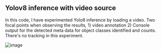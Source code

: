 ## Yolov8 inference with video source

In this code, I have experimented Yolo8 inference by loading a video.  Two focal points when observing the results, 1) video annotation 2) Console output for the detected meta data for object classes identified and counts.  There's no tracking in this experiment.

![image](https://github.com/cakwok/Computer-Vision/assets/21034990/e0fc8dc7-7229-4620-b2d7-4ee005135956)
